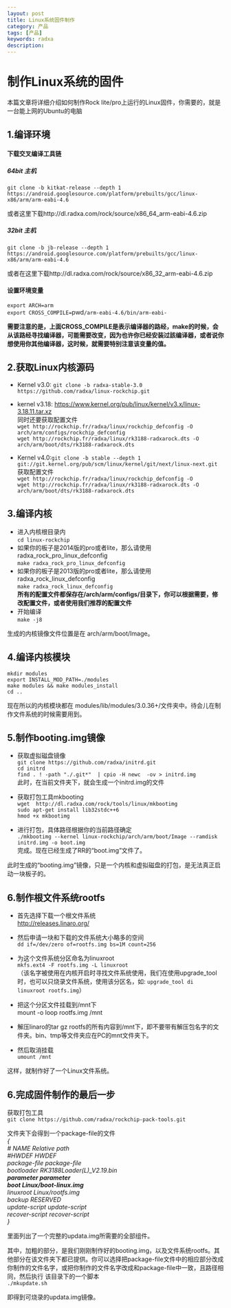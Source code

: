 ```yaml
---
layout: post
title: Linux系统固件制作
category: 产品
tags: [产品]
keywords: radxa
description: 
---
```


# 制作Linux系统的固件

本篇文章将详细介绍如何制作Rock lite/pro上运行的Linux固件，你需要的，就是一台能上网的Ubuntu的电脑  

## 1.编译环境  

#### 下载交叉编译工具链  

##### 64bit 主机  
  `git clone -b kitkat-release --depth 1 https://android.googlesource.com/platform/prebuilts/gcc/linux-x86/arm/arm-eabi-4.6`  
  
或者这里下载http://dl.radxa.com/rock/source/x86_64_arm-eabi-4.6.zip   

##### 32bit 主机  
  `git clone -b jb-release --depth 1 https://android.googlesource.com/platform/prebuilts/gcc/linux-x86/arm/arm-eabi-4.6`  
  
或者在这里下载http://dl.radxa.com/rock/source/x86_32_arm-eabi-4.6.zip  

#### 设置环境变量  

  `export ARCH=arm`  
  `export CROSS_COMPILE=`pwd`/arm-eabi-4.6/bin/arm-eabi-`
  
  **需要注意的是，上面CROSS_COMPILE是表示编译器的路经，make的时候，会从该路经寻找编译器，可能需要改变，因为也许你已经安装过該编译器，或者说你想使用你其他编译器，这时候，就需要特别注意该变量的值。**  
  
## 2.获取Linux内核源码  

* Kernel v3.0:
`git clone -b radxa-stable-3.0 https://github.com/radxa/linux-rockchip.git`  
* kernel v3.18:
https://www.kernel.org/pub/linux/kernel/v3.x/linux-3.18.11.tar.xz  
  同时还要获取配置文件  
  `wget http://rockchip.fr/radxa/linux/rockchip_defconfig -O arch/arm/configs/rockchip_defconfig`  
  `wget http://rockchip.fr/radxa/linux/rk3188-radxarock.dts -O arch/arm/boot/dts/rk3188-radxarock.dts`  

* Kernel v4.0:`git clone -b stable --depth 1 git://git.kernel.org/pub/scm/linux/kernel/git/next/linux-next.git`  
  获取配置文件  
  `wget http://rockchip.fr/radxa/linux/rockchip_defconfig -O`  
  `wget http://rockchip.fr/radxa/linux/rk3188-radxarock.dts -O arch/arm/boot/dts/rk3188-radxarock.dts`  

## 3.编译内核  

* 进入内核根目录内  
  `cd linux-rockchip`  
* 如果你的板子是2014版的pro或者lite，那么请使用radxa_rock_pro_linux_defconfig  
  `make radxa_rock_pro_linux_defconfig`  
* 如果你的板子是2013版的pro或者lite，那么请使用radxa_rock_linux_defconfig  
  `make radxa_rock_linux_defconfig`  
    **所有的配置文件都保存在/arch/arm/configs/目录下，你可以根据需要，修改配置文件，或者使用我们推荐的配置文件**  
* 开始编译  
  `make -j8`  

生成的内核镜像文件位置是在 arch/arm/boot/Image。  

## 4.编译内核模块  

  `mkdir modules`  
  `export INSTALL_MOD_PATH=./modules`  
  `make modules && make modules_install`  
  `cd ..`  
  
现在所以的内核模块都在 modules/lib/modules/3.0.36+/文件夹中。待会儿在制作文件系统的时候需要用到。  

## 5.制作booting.img镜像  

* 获取虚拟磁盘镜像  
  `git clone https://github.com/radxa/initrd.git`  
  `cd initrd`  
  `find . ! -path "./.git*"  | cpio -H newc  -ov > initrd.img`  
  此时，在当前文件夹下，就会生成一个initrd.img的文件  
  
* 获取打包工具mkbooting  
`wget  http://dl.radxa.com/rock/tools/linux/mkbootimg`  
`sudo apt-get install lib32stdc++6`  
`hmod +x mkbootimg`  

* 进行打包，具体路径根据你的当前路径确定  
  `./mkbootimg --kernel linux-rockchip/arch/arm/boot/Image --ramdisk initrd.img -o boot.img`  
  完成。现在已经生成了RR的“boot.img”文件了。 

此时生成的“booting.img”镜像，只是一个内核和虚拟磁盘的打包，是无法真正启动一块板子的。  

## 6.制作根文件系统rootfs  
  
* 首先选择下载一个根文件系统  
  http://releases.linaro.org/  
  
* 然后申请一块和下载的文件系统大小略多的空间  
  `dd if=/dev/zero of=rootfs.img bs=1M count=256`  

* 为这个文件系统分区命名为linuxroot  
  `mkfs.ext4 -F rootfs.img -L linuxroot`  
  （该名字被使用在内核开启时寻找文件系统使用，我们在使用upgrade_tool时，也可以只烧录文件系统，使用该分区名，如:
  `upgrade_tool di linuxroot rootfs.img`）  

* 把这个分区文件挂载到/mnt下  
   mount -o loop rootfs.img /mnt  

* 解压linaro的tar gz rootfs的所有内容到/mnt下，即不要带有解压包名字的文件夹。bin、tmp等文件夹应在PC的mnt文件夹下。  
  
* 然后取消挂载  
  `umount /mnt`  

这样，就制作好了一个Linux文件系统。  

## 6.完成固件制作的最后一步  

获取打包工具  
`git clone https://github.com/radxa/rockchip-pack-tools.git`  
  
文件夹下会得到一个package-file的文件  
  *{  
	# NAME			Relative path  
	#HWDEF		HWDEF  
	package-file		package-file  
	bootloader		RK3188Loader(L)_V2.19.bin  
	**parameter		parameter**  
	**boot     			Linux/boot-linux.img**  
	linuxroot			Linux/rootfs.img  
	backup			RESERVED  
	update-script		update-script  
	recover-script	recover-script  
  }*

  里面列出了一个完整的updata.img所需要的全部组件。  
  
其中，加粗的部分，是我们刚刚制作好的booting.img，以及文件系统rootfs。其他部分在该文件夹下都已提供。你可以选择把package-file文件中的相应部分改成你制作的文件名字，或把你制作的文件名字改成和package-file中一致，且路径相同，然后执行 该目录下的一个脚本  
  `./mkupdate.sh `  
  
即得到可烧录的updata.img镜像。  


